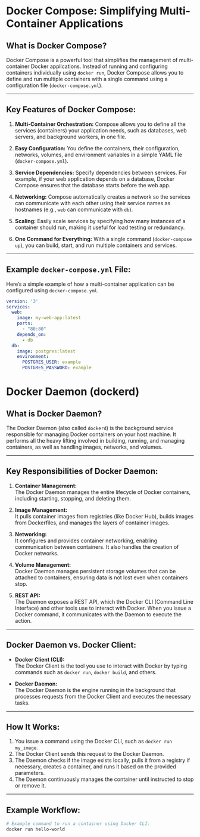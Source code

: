 # Docker Compose: Simplifying Multi-Container Applications

## What is Docker Compose?
Docker Compose is a powerful tool that simplifies the management of multi-container Docker applications. Instead of running and configuring containers individually using `docker run`, Docker Compose allows you to define and run multiple containers with a single command using a configuration file (`docker-compose.yml`).

---

## Key Features of Docker Compose:
1. **Multi-Container Orchestration:** Compose allows you to define all the services (containers) your application needs, such as databases, web servers, and background workers, in one file.
  
2. **Easy Configuration:** You define the containers, their configuration, networks, volumes, and environment variables in a simple YAML file (`docker-compose.yml`).

3. **Service Dependencies:** Specify dependencies between services. For example, if your web application depends on a database, Docker Compose ensures that the database starts before the web app.

4. **Networking:** Compose automatically creates a network so the services can communicate with each other using their service names as hostnames (e.g., `web` can communicate with `db`).

5. **Scaling:** Easily scale services by specifying how many instances of a container should run, making it useful for load testing or redundancy.

6. **One Command for Everything:** With a single command (`docker-compose up`), you can build, start, and run multiple containers and services.

---

## Example `docker-compose.yml` File:
Here’s a simple example of how a multi-container application can be configured using `docker-compose.yml`.

```yaml
version: '3'
services:
  web:
    image: my-web-app:latest
    ports:
      - "80:80"
    depends_on:
      - db
  db:
    image: postgres:latest
    environment:
      POSTGRES_USER: example
      POSTGRES_PASSWORD: example
```

# Docker Daemon (dockerd)

## What is Docker Daemon?
The Docker Daemon (also called `dockerd`) is the background service responsible for managing Docker containers on your host machine. It performs all the heavy lifting involved in building, running, and managing containers, as well as handling images, networks, and volumes.

---

## Key Responsibilities of Docker Daemon:

1. **Container Management:**  
   The Docker Daemon manages the entire lifecycle of Docker containers, including starting, stopping, and deleting them.

2. **Image Management:**  
   It pulls container images from registries (like Docker Hub), builds images from Dockerfiles, and manages the layers of container images.

3. **Networking:**  
   It configures and provides container networking, enabling communication between containers. It also handles the creation of Docker networks.

4. **Volume Management:**  
   Docker Daemon manages persistent storage volumes that can be attached to containers, ensuring data is not lost even when containers stop.

5. **REST API:**  
   The Daemon exposes a REST API, which the Docker CLI (Command Line Interface) and other tools use to interact with Docker. When you issue a Docker command, it communicates with the Daemon to execute the action.

---

## Docker Daemon vs. Docker Client:

- **Docker Client (CLI):**  
  The Docker Client is the tool you use to interact with Docker by typing commands such as `docker run`, `docker build`, and others.

- **Docker Daemon:**  
  The Docker Daemon is the engine running in the background that processes requests from the Docker Client and executes the necessary tasks.

---

## How It Works:
1. You issue a command using the Docker CLI, such as `docker run my_image`.
2. The Docker Client sends this request to the Docker Daemon.
3. The Daemon checks if the image exists locally, pulls it from a registry if necessary, creates a container, and runs it based on the provided parameters.
4. The Daemon continuously manages the container until instructed to stop or remove it.

---

## Example Workflow:
```bash
# Example command to run a container using Docker CLI:
docker run hello-world
